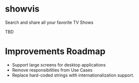 # showvis

Search and share all your favorite TV Shows

TBD

# Improvements Roadmap

- Support large screens for desktop applications
- Remove responsibilities from Use Cases
- Replace hard-coded strings with internationalization support.